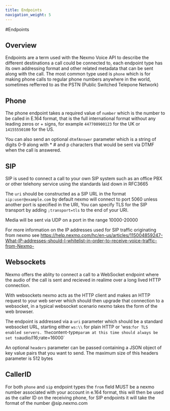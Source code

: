 ```yaml
---
title: Endpoints
navigation_weight: 5
---
```


#Endpoints

## Overview
Endpoints are a term used with the Nexmo Voice API to describe the different destinations a call could be connected to, each endpoint type has its own addressing format and other related metadata that can be sent along with the call.
The most common type used is `phone` which is for making phone calls to regular phone numbers anywhere in the world, sometimes refferred to as the PSTN (Public Switched Telepone Network)

## Phone

The phone endpoint takes a required value of `number` which is the number to be called in E.164 format, that is the full international format without any leading zeros or + signs, for example `447700900123` for the UK or `14155550100` for the US.

You can also send an optional `dtmfAnswer` parameter which is a string of digits 0-9 along with * # and p characters that would be sent via DTMF when the call is answered.


## SIP

SIP is used to connect a call to your own SIP system such as an office PBX or other telehony service using the standards laid down in RFC3665

The `uri` should be constructed as a SIP URL in the format `sip:user@example.com` by default nexmo will connect to port 5060 unless another port is specified in the URI,
You can specify TLS for the SIP transport by adding `;transport=tls` to the end of your URI.

Media will be sent via UDP on a port in the range 10000-20000

For more information on the IP addresses used for SIP traffic originating from nexmo see https://help.nexmo.com/hc/en-us/articles/115004859247-What-IP-addresses-should-I-whitelist-in-order-to-receive-voice-traffic-from-Nexmo-


## Websockets

Nexmo offers the ablity to connect a call to a WebSocket endpoint where the audio of the call is sent and recieved in realime over a long lived HTTP connection.

With websockets nexmo acts as the HTTP client and makes an HTTP request to your web server which should then upgrade that connection to a websocket, in a typical websocket scenario nexmo takes the form of the web browser.

The endpoint is addressed via a `uri` parameter which should be a standard websocket URL, starting either `ws:\\` for plain HTTP or 'wss:` for TLS enabled servers.
The `content-type` param at this time should always be set to `audio/l16;rate=16000`

An optional `headers` parameter can be passed containing a JSON object of key value pairs that you want to send.
The maximum size of this headers parameter is 512 bytes


## CallerID
 
For both `phone` and `sip` endpoint types the `from` field MUST be a nexmo number associated with your account in e.164 format, this will then be used as the caller ID on the receiving phone, for SIP endpoints it will take the format of the number @sip.nexmo.com
